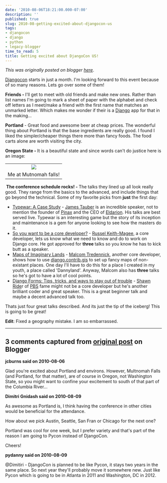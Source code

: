 ```yaml
---
date: '2010-08-06T18:21:00.000-07:00'
description: ''
published: true
slug: 2010-08-getting-excited-about-djangocon-us
tags:
- djangocon
- django
- python
- legacy-blogger
time_to_read: 5
title: Getting excited about DjangoCon US!
---
```


*This was originally posted on blogger [here](https://pydanny.blogspot.com/2010/08/getting-excited-about-djangocon-us.html)*.

[Djangocon](https://djangocon.us/) starts in just a month. I'm looking forward to this event because of so many reasons. Lets go over some of them!

<b>Friends -&nbsp;</b>I'll get to meet with old friends and make new ones. Rather than list names I'm going to mark a sheet of paper with the alphabet and check off letters as I meet/make a friend with the first name that matches an unmarked letter. Which makes me wonder if their is a [Django](https://djangoproject.com/) app for that in the making...

<b>Portland</b> - Great food and awesome beer at cheap prices. The wonderful thing about Portland is that the base ingredients are really good. I found I liked the simpler/cheaper things there more than fancy foods. The food carts alone are worth visiting the city.

<b>Oregon State - </b>It is a beautiful state and since words can't do justice here is an image:

<table align="center" cellpadding="0" cellspacing="0" class="tr-caption-container" style="margin-left: auto; margin-right: auto; text-align: center;"><tbody><tr><td style="text-align: center;"><a href="https://farm3.static.flickr.com/2656/3897946209_386ea300bc_m_d.jpg" style="margin-left: auto; margin-right: auto;"><img border="0" src="https://farm3.static.flickr.com/2656/3897946209_386ea300bc_m_d.jpg" /></a></td></tr><tr><td class="tr-caption" style="text-align: center;">Me at Mutnomah falls!</td></tr></tbody></table><b>&nbsp;The conference schedule rocks! - </b>The talks they lined up all look really good. They range from the basics to the advanced, and include things that go beyond the technical. Some of my favorite picks from <b>just</b> the first day:



- [Typewar: A Case Study](https://djangocon.us/schedule/sessions/3/) - [James Tauber](https://jtauber.com/) is an incredible speaker, not to mention the founder of [Pinax](https://pinaxproject.com/) and the CEO of [Eldarion](https://eldarion.com/). His talks are best served live. Typewar is an interesting game but the story of its inception and maintenance is a gem for anyone looking to see how the masters do it.
- [So you want to be a core developer?](https://djangocon.us/schedule/sessions/5/) - [Russel Keith-Magee](https://cecinestpasun.com/), a core developer, lets us know what we need to know and do to work on Django core. He got approved for <b>three </b>talks so you know he has to kick butt as a speaker.
- [Maps of Imaginary Lands](https://djangocon.us/schedule/sessions/7/) - [Malcom Tredennick](https://djangocon.us/speaker/profile/58/), another core developer, shows how to use [django.contrib.gis](https://docs.djangoproject.com/en/dev/ref/contrib/gis/) to set up fancy maps of non-existant places. One day I'll have to do this for a place I created in my youth, a place called 'Dannyland'. Anyway, Malcom also has&nbsp;<b>three</b> talks so he's got to have a lot of cool points.
- [Django Forms: Tips, tricks, and ways to stay out of trouble](https://djangocon.us/schedule/sessions/8/) - [Shawn Ride](https://shawnrider.com/)r of [PBS](https://pbs.org/)&nbsp;fame might not be a core developer but he's another brilliant coder and great speaker. This is a great beginner talk and maybe a decent advanced talk too.

<div>Thats just four great talks described. And its just the tip of the iceberg! This is going to be great!

<b>Edit</b>: Fixed a geography mistake. I am so&nbsp;embarrassed.</div>

---

## 3 comments captured from [original post](https://pydanny.blogspot.com/2010/08/getting-excited-about-djangocon-us.html) on Blogger

**jcburns said on 2010-08-06**

Glad you're excited about Portland and environs. However, Multnomah Falls (and Portland, for that matter), are of course in Oregon, not Washington State, so you might want to confine your excitement to south of that part of the Columbia River...

**Dimitri Gnidash said on 2010-08-09**

As awesome as Portland is, I think having the conference in other cities would be beneficial for the attendance. 

How about we pick Austin, Seattle, San Fran or Chicago for the next one?

Portland was cool for one week, but I prefer variety and that's part of the reason I am going to Pycon instead of DjangoCon.

Cheers!

**pydanny said on 2010-08-09**

@Dimitiri - DjangoCon is planned to be like Pycon, it stays two years in the same place. So next year they'll probably move it somewhere new. Just like Pycon which is going to be in Atlanta in 2011 and Washington, DC in 2012.

